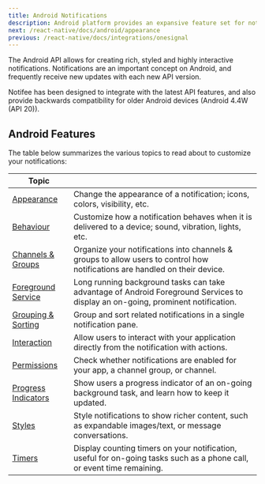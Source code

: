 ```yaml
---
title: Android Notifications
description: Android platform provides an expansive feature set for notifications. Learn about the differences, compatibility and support.
next: /react-native/docs/android/appearance
previous: /react-native/docs/integrations/onesignal
---
```


The Android API allows for creating rich, styled and highly interactive notifications. Notifications are an important
concept on Android, and frequently receive new updates with each new API version.

Notifee has been designed to integrate with the latest API features, and also provide backwards compatibility for
older Android devices (Android 4.4W (API 20)).

## Android Features

The table below summarizes the various topics to read about to customize your notifications:

| Topic                                                                 |                                                                                                                                 |
| --------------------------------------------------------------------- | ------------------------------------------------------------------------------------------------------------------------------- |
| [Appearance](/react-native/docs/android/appearance)                   | Change the appearance of a notification; icons, colors, visibility, etc.                                                        |
| [Behaviour](/react-native/docs/android/behaviour)                     | Customize how a notification behaves when it is delivered to a device; sound, vibration, lights, etc.                           |
| [Channels & Groups](/react-native/docs/android/channels)              | Organize your notifications into channels & groups to allow users to control how notifications are handled on their device.     |
| [Foreground Service](/react-native/docs/android/foreground-service)   | Long running background tasks can take advantage of Android Foreground Services to display an on-going, prominent notification. |
| [Grouping & Sorting](/react-native/docs/android/grouping-and-sorting) | Group and sort related notifications in a single notification pane.                                                             |
| [Interaction](/react-native/docs/android/interaction)                 | Allow users to interact with your application directly from the notification with actions.                                      |
| [Permissions](/react-native/docs/android/permissions)                 | Check whether notifications are enabled for your app, a channel group, or channel.     
| [Progress Indicators](/react-native/docs/android/progress-indicators) | Show users a progress indicator of an on-going background task, and learn how to keep it updated.                               |
| [Styles](/react-native/docs/android/styles)                           | Style notifications to show richer content, such as expandable images/text, or message conversations.                           |
| [Timers](/react-native/docs/android/timers)                           | Display counting timers on your notification, useful for on-going tasks such as a phone call, or event time remaining.          |
